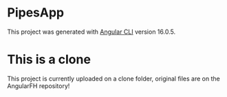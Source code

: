 # PipesApp

This project was generated with [Angular CLI](https://github.com/angular/angular-cli) version 16.0.5.

# This is a clone

This project is currently uploaded on a clone folder, original files are on the AngularFH repository!
